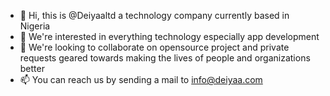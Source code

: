 - 👋 Hi, this is @Deiyaaltd a technology company currently based in Nigeria
- 👀 We're interested in everything technology especially app development
- 💞️ We're looking to collaborate on opensource project and private requests geared towards making the lives of people and organizations better
- 📫 You can reach us by sending a mail to info@deiyaa.com

<!---
Deiyaaltd/Deiyaaltd is a ✨ special ✨ repository because its `README.md` (this file) appears on your GitHub profile.
You can click the Preview link to take a look at your changes.
--->
